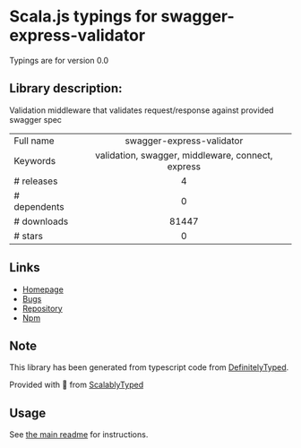 
# Scala.js typings for swagger-express-validator

Typings are for version 0.0

## Library description:
Validation middleware that validates request/response against provided swagger spec

|                    |                 |
| ------------------ | :-------------: |
| Full name          | swagger-express-validator |
| Keywords           | validation, swagger, middleware, connect, express |
| # releases         | 4 |
| # dependents       | 0 |
| # downloads        | 81447 |
| # stars            | 0 |

## Links
- [Homepage](https://github.com/gargol/swagger-express-validator#readme)
- [Bugs](https://github.com/gargol/swagger-express-validator/issues)
- [Repository](https://github.com/gargol/swagger-express-validator)
- [Npm](https://www.npmjs.com/package/swagger-express-validator)
    


## Note
This library has been generated from typescript code from [DefinitelyTyped](https://definitelytyped.org).

Provided with :purple_heart: from [ScalablyTyped](https://github.com/oyvindberg/ScalablyTyped)

## Usage
See [the main readme](../../readme.md) for instructions.


